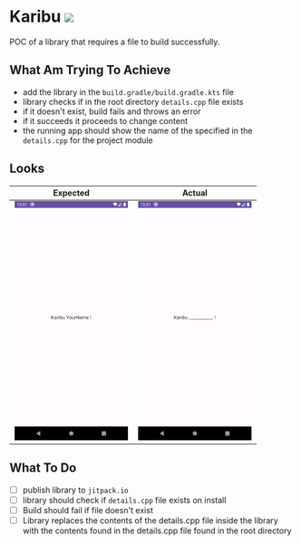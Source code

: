 # Karibu [![](https://jitpack.io/v/MamboBryan/Karibu.svg)](https://jitpack.io/#MamboBryan/Karibu)

POC of a library that requires a file to build successfully.

## What Am Trying To Achieve
- add the library in the `build.gradle/build.gradle.kts` file
- library checks if in the root directory `details.cpp` file exists
- if it doesn't exist, build fails and throws an error
- if it succeeds it proceeds to change content
- the running app should show the name of the specified in the `details.cpp` for the project module

## Looks

|                                Expected                                 |                               Actual                                |
|:-----------------------------------------------------------------------:|:-------------------------------------------------------------------:|
| <img src="images/expected.png" width="200" hspace="2" alt="expected" /> | <img src="images/actual.png" width="200" hspace="2" alt="actual" /> |

## What To Do 
- [ ] publish library to `jitpack.io`
- [ ] library should check if `details.cpp` file exists on install
- [ ] Build should fail if file doesn't exist 
- [ ] Library replaces the contents of the details.cpp file inside the library with
the contents found in the details.cpp file found in the root directory

